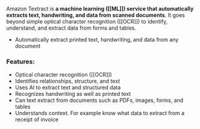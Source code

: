Amazon Textract is **a machine learning ([[ML]]) service that automatically extracts text, handwriting, and data from scanned documents**. It goes beyond simple optical character recognition ([[OCR]]) to identify, understand, and extract data from forms and tables.

*   Automatically extract printed text, handwriting, and data from any document

### Features:

-   Optical character recognition ([[OCR]])
-   Identifies relationships, structure, and text
-   Uses AI to extract text and structured data
-   Recognizes handwriting as well as printed text
-   Can text extract from documents such as PDFs, images, forms, and tables
-   Understands context. For example know what data to extract from a receipt of invoice